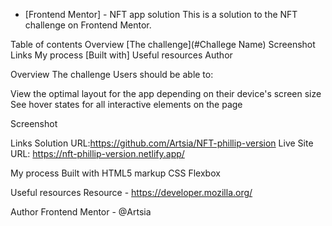 - [Frontend Mentor] - NFT app solution
This is a solution to the NFT  challenge on Frontend Mentor. 

Table of contents
Overview
[The challenge](#Challege Name)
Screenshot
Links
My process
[Built with]
Useful resources
Author

Overview
The challenge
Users should be able to:

View the optimal layout for the app depending on their device's screen size
See hover states for all interactive elements on the page


Screenshot



Links
Solution URL:https://github.com/Artsia/NFT-phillip-version
Live Site URL: https://nft-phillip-version.netlify.app/

My process
Built with
HTML5 markup
CSS
Flexbox

Useful resources
Resource - https://developer.mozilla.org/

Author
Frontend Mentor - @Artsia








